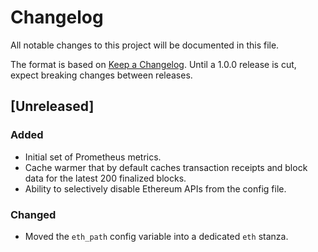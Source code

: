 # Changelog

All notable changes to this project will be documented in this file.

The format is based on [Keep a Changelog](https://keepachangelog.com/en/1.0.0/). Until a 1.0.0 release is cut, expect breaking changes between releases.

## [Unreleased]
### Added
- Initial set of Prometheus metrics.
- Cache warmer that by default caches transaction receipts and block data for the latest 200 finalized blocks.
- Ability to selectively disable Ethereum APIs from the config file. 

### Changed
- Moved the `eth_path` config variable into a dedicated `eth` stanza.